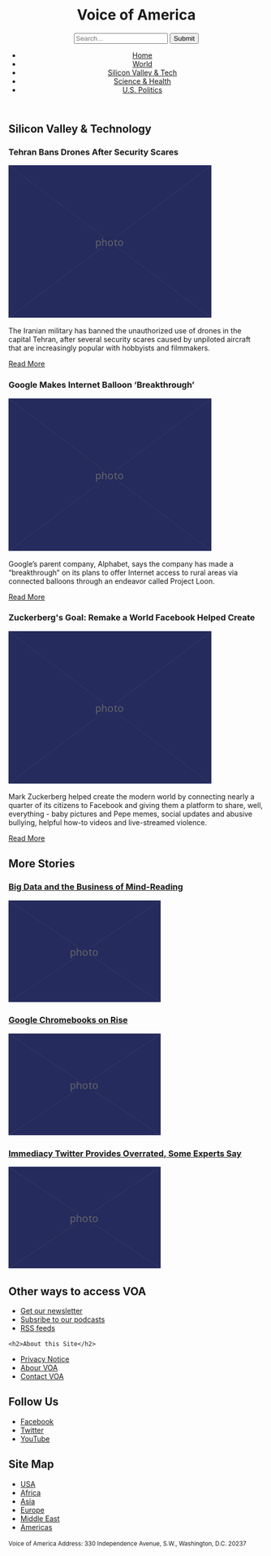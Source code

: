 <!DOCTYPE html>
<html lang="en">
  <head>
    <meta charset="UTF-8" />
    <link href="style.css" rel="stylesheet" />
    <title>Voice of America</title>
    
  </head>

  <body>
<header>
    <h1>Voice of America</h1>
    <form>
      <input type="search" placeholder="Search..."/>
      <input type="submit" value="Submit"/>
    </form>
<nav>
<ul>
      <li><a href="article.html">Home</a></li>
      <li><a href="article.html">World</a></li>
  <li><a href="article.html">Silicon Valley &amp; Tech</a></li>
      <li><a href="article.html">Science &amp; Health</a></li>
      <li><a href="article.html">U.S. Politics</a></li>
</ul> 
</nav>
</header>
    <main>
      <article>
    <h2>Silicon Valley &amp; Technology</h2>
      </article>
      <article>
    <h3>Tehran Bans Drones After Security Scares</h3>
    <img src="400.png" alt="Drones in Tehran"/>
      
   <p>The Iranian military has banned the unauthorized use of drones in the capital Tehran, after several security scares caused by unpiloted aircraft that are increasingly popular with hobbyists and filmmakers.</p>

   <p><a href="article.html">Read More</a></p>
      </article>
      <article>
    <h3>Google Makes Internet Balloon ‘Breakthrough’</h3>
    <img src="400.png" alt="Google balloon!" />

   <p>Google’s parent company, Alphabet, says the company has made a “breakthrough” on its plans to offer Internet access to rural areas via connected balloons through an endeavor called Project Loon.</p>

   <p><a href="article.html">Read More</a></p>
      </article>
      <article>
    <h3>Zuckerberg's Goal: Remake а World Facebook Helped Create</h3>
    <img src="400.png" alt="Zuckerberg" />

   <p>Mark Zuckerberg helped create the modern world by connecting nearly a quarter of its citizens to Facebook and giving them a platform to share, well, everything - baby pictures and Pepe memes, social updates and abusive bullying, helpful how-to videos and live-streamed violence.</p>

   <p>
   <a href="article.html">Read More</a>
    </p>
                             </article>
   <section> 
   <aside>                           
                             <h2>More Stories</h2>

   <h3><a href="article.html">Big Data and the Business of Mind-Reading</a></h3>
    <img src="300.png" alt="Lots and lots of numbers" />
                                                     
   <h3><a href="article.html">Google Chromebooks on Rise</a></h3>
    <img src="300.png" alt="Google Chromebook" />
                                             
   <h3><a href="article.html">Immediacy Twitter Provides Overrated, Some Experts Say</a></h3>
    <img src="300.png" alt="Trump tweets" />
                                         </aside>
                                         </section>
                                         </main>
                                         <footer>
    <h2>Other ways to access VOA</h2>

   <ul>
      <li><a href="article.html">Get our newsletter</a></li>
      <li><a href="article.html">Subsribe to our podcasts</a></li>
      <li><a href="article.html">RSS feeds</a></li>
    </ul>

    <h2>About this Site</h2>

   <ul>
      <li><a href="article.html">Privacy Notice</a></li>
      <li><a href="article.html">Abour VOA</a></li>
      <li><a href="article.html">Contact VOA</a></li>
    </ul>

   <h2>Follow Us</h2>

   <ul>
      <li><a href="article.html">Facebook</a></li>
      <li><a href="article.html">Twitter</a></li>
      <li><a href="article.html">YouTube</a></li>
    </ul>

   <h2>Site Map</h2>

   <ul>
      <li><a href="article.html">USA</a></li>
      <li><a href="article.html">Africa</a></li>
      <li><a href="article.html">Asia</a></li>
      <li><a href="article.html">Europe</a></li>
      <li><a href="article.html">Middle East</a></li>
      <li><a href="article.html">Americas</a></li>
    </ul>

   <p><small>Voice of America Address: 330 Independence Avenue, S.W., Washington, D.C. 20237</small></p>
                                </footer>
  </body>
</html>
